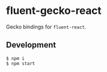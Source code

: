# fluent-gecko-react

Gecko bindings for `fluent-react`.

## Development

    $ npm i
    $ npm start
